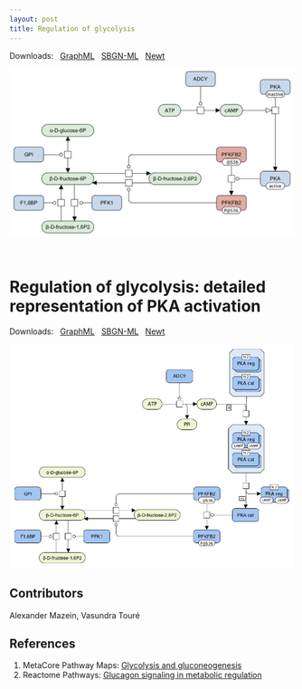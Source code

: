 ```yaml
---
layout: post
title: Regulation of glycolysis
---
```


Downloads: &nbsp; 
[GraphML](../downloads/F001-glycolysis-alt.graphml) &nbsp;
[SBGN-ML](../downloads/F001-glycolysis-alt-SBGNv02.sbgn) &nbsp;
[Newt](http://web.newteditor.org/?URL=http://metabolismregulation.org/downloads/F001-glycolysis-alt.sbgn) &nbsp;
<p align="middle"><a href="/downloads/F001-glycolysis-alt.svg"><img id="image" src="/downloads/F001-glycolysis-alt.png" width="500"/></a></p>

<br />

# Regulation of glycolysis: detailed representation of PKA activation  

Downloads: &nbsp; 
[GraphML](../downloads/F001-glycolysis.graphml) &nbsp;
[SBGN-ML](../downloads/F001-glycolysis-SBGNv02.sbgn) &nbsp;
[Newt](http://web.newteditor.org/?URL=http://metabolismregulation.org/downloads/F001-glycolysis.sbgn) &nbsp;
<!--[yEd Live](https://www.yworks.com/yed-live/#file=https://metabolismregulation.org/downloads/F001-glycolysis.graphml
) &nbsp;
<a href="/glycolysis/"><img id="logo" src="/images/figure01v04.png" style="width:90%;"/></a>-->
<p align="middle"><a href="/downloads/F001-glycolysis.svg"><img id="image" src="/downloads/F001-glycolysis.png" width="620"/></a></p>

## Contributors

Alexander Mazein, Vasundra Touré

## References

1. MetaCore Pathway Maps: [Glycolysis and gluconeogenesis](http://pathwaymaps.com/maps/930/)
1. Reactome Pathways: [Glucagon signaling in metabolic regulation](https://reactome.org/PathwayBrowser/#/R-HSA-163685&SEL=R-HSA-163359&PATH=R-HSA-1430728)
